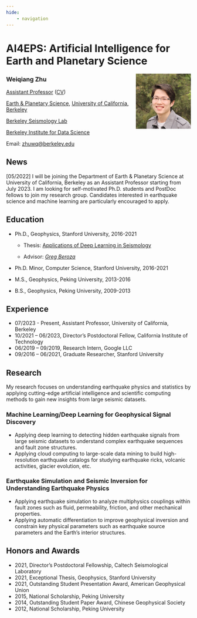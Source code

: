 ```yaml
---
hide:
    - navigation
---
```


# **AI4EPS: Artificial Intelligence for Earth and Planetary Science**

<img align="right" width="150" height="150" src="assets/photo.jpg">

### Weiqiang Zhu 

[Assistant Professor](https://www.eps.berkeley.edu/directory/faculty) ([CV](https://docs.google.com/viewer?url=https://raw.githubusercontent.com/AI4EPS/homepage/3ca4586a14724bca313080b4e1f62c0b4a841e38/docs/cv.pdf))

[Earth & Planetary Science](https://www.eps.berkeley.edu), [University of California, Berkeley](https://www.berkeley.edu)

[Berkeley Seismology Lab](https://seismo.berkeley.edu/)

[Berkeley Institute for Data Science](https://data.berkeley.edu/)

Email: zhuwq@berkeley.edu


## News
[05/2022] I will be joining the Department of Earth & Planetary Science at University of California, Berkeley as an Assistant Professor starting from July 2023. I am looking for self-motivated Ph.D. students and PostDoc fellows to join my research group. Candidates interested in earthquake science and machine learning are particularly encouraged to apply. 

## Education

- Ph.D., Geophysics, Stanford University, 2016-2021

	- Thesis: [Applications of Deep Learning in Seismology](https://www.researchgate.net/publication/362235113_Applications_of_Deep_Learning_in_Seismology)

	- Advisor: [*Greg Beroza*](https://profiles.stanford.edu/gregory-beroza)

- Ph.D. Minor, Computer Science, Stanford University, 2016-2021
- M.S., Geophysics, Peking University, 2013-2016
- B.S., Geophysics, Peking University, 2009-2013

## Experience
- 07/2023 - Present, Assistant Professor, University of California, Berkeley
- 10/2021 – 06/2023, Director’s Postdoctoral Fellow, California Institute of Technology
- 06/2019 – 09/2019, Research Intern, Google LLC
- 09/2016 – 06/2021, Graduate Researcher, Stanford University

## Research

My research focuses on understanding earthquake physics and statistics by applying cutting-edge artificial intelligence and scientific computing methods to gain new insights from large seismic datasets.

### Machine Learning/Deep Learning for Geophysical Signal Discovery

- Applying deep learning to detecting hidden earthquake signals from large seismic datasets to understand complex earthquake sequences and fault zone structures.
- Applying cloud computing to large-scale data mining to build high-resolution earthquake catalogs for studying earthquake ricks, volcanic activities, glacier evolution, etc.

### Earthquake Simulation and Seismic Inversion for Understanding Earthquake Physics

- Applying earthquake simulation to analyze multiphysics couplings within fault zones such as fluid, permeability, friction, and other mechanical properties.
- Applying automatic differentiation to improve geophysical inversion and constrain key physical parameters such as earthquake source parameters and the Earth’s interior structures.

## Honors and Awards
- 2021, Director’s Postdoctoral Fellowship, Caltech Seismological Laboratory 
- 2021, Exceptional Thesis, Geophysics, Stanford University
- 2021, Outstanding Student Presentation Award, American Geophysical Union
- 2015, National Scholarship, Peking University 
- 2014, Outstanding Student Paper Award, Chinese Geophysical Society 
- 2012, National Scholarship, Peking University 

<!-- ## Outreach
- 06/2022 - 07/2002, Mentor for [Caltech Earthquake Fellows Program](http://www.seismolab.caltech.edu/eq_fellows.html) ([news](https://www.caltech.edu/about/news/caltech-earthquake-fellows)) -->

